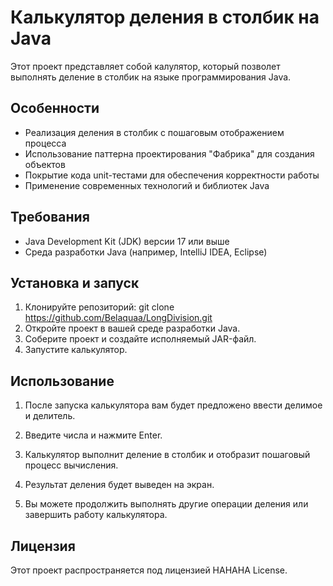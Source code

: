 # Калькулятор деления в столбик на Java

Этот проект представляет собой калулятор, который позволет выполнять деление в столбик на языке программирования Java.

## Особенности

- Реализация деления в столбик с пошаговым отображением процесса
- Использование паттерна проектирования "Фабрика" для создания объектов
- Покрытие кода unit-тестами для обеспечения корректности работы
- Применение современных технологий и библиотек Java

## Требования

- Java Development Kit (JDK) версии 17 или выше
- Среда разработки Java (например, IntelliJ IDEA, Eclipse)

## Установка и запуск


1. Клонируйте репозиторий: git clone https://github.com/Belaquaa/LongDivision.git
2. Откройте проект в вашей среде разработки Java.
3. Соберите проект и создайте исполняемый JAR-файл.
4. Запустите калькулятор.
   
## Использование

1. После запуска калькулятора вам будет предложено ввести делимое и делитель.

2. Введите числа и нажмите Enter.

3. Калькулятор выполнит деление в столбик и отобразит пошаговый процесс вычисления.

4. Результат деления будет выведен на экран.

5. Вы можете продолжить выполнять другие операции деления или завершить работу калькулятора.

## Лицензия

Этот проект распространяется под лицензией HAHAHA License.
